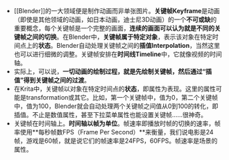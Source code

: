 - [[Blender]]的一大领域便是制作动画而非单张图片。**关键帧Keyframe**是动画（即使是其他领域的动画，如日本动画，迪士尼3D动画）的一个**不可或缺**的重要概念，每个关键帧是一个完整的画面，**连续的画面可以认为就是不同的关键帧之间的切换**。在Blender中，**关键帧属于特定对象**，表示该对象在特定时间点上的**状态**。Blender自动处理关键帧之间的**插值Interpolation**，当然这里也可以进行细微的调整。关键帧安排在**时间线Timeline**中，它就像视频的时间轴。
- 实际上，可以说，**一切动画的绘制过程，就是先绘制关键帧，然后通过“插值”得到关键帧之间的过渡**。
- 在Krita中，关键帧以对象在特定时间点的**状态**，即属性为表现。这里的属性可能是transformation或其它。比如，第一个关键帧中，值为0，第二个关键帧中，值为100，Blender就会自动处理两个关键帧之间值从0到100的转化，即插值。不止是数值属性，甚至下拉菜单属性也能设置关键帧……很神奇。
- 关键帧在时间轴上。**时间轴以帧为单位**。帧速率即播放时帧的切换的速率，帧率使用**每秒帧数FPS（Frame Per Second）**来衡量，我们说电影是24帧，游戏是60帧，就是说它们的帧速率是24FPS，60FPS。帧速率是场景的属性。